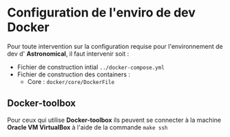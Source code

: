 # Configuration de l'enviro de dev Docker

Pour toute intervention sur la configuration requise pour l'environnement de dev
d' **Astronomical**, il faut intervenir soit :

* Fichier de construction intial ``../docker-compose.yml``
* Fichier de construction des containers :
	* Core : ``docker/core/DockerFile``


## Docker-toolbox

Pour ceux qui utilise **Docker-toolbox**
ils peuvent se connecter à la machine **Oracle VM VirtualBox**
à l'aide de la commande ``make ssh``

